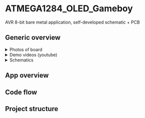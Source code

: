 # ATMEGA1284_OLED_Gameboy
AVR 8-bit bare metal application, self-developed schematic + PCB

## Generic overview

<details><summary>Photos of board</summary>

Assembled board |  PCB | 3D printed case
:-------------------------:|:-------------------------:|:-------------------------:
<img src="/media/assembled.png" width="auto" height="auto"/></br>  |  <img src="/media/pcb.png" width="auto" height="auto"/></br> | <img src="/media/case.png" width="auto" height="auto"/></br> 


</details>

<details><summary>Demo videos (youtube)</summary>

[ Games ](https://www.youtube.com/watch?v=D_vLn6cdAP8&ab_channel=LeonidTsigrinski)
[ Debug ](https://www.youtube.com/watch?v=agJH_pz0l60&ab_channel=LeonidTsigrinski)

</details>


<details><summary>Schematics</summary>

[ Schematic PDF ]("/media/schematic.png")

</details>


## App overview

## Code flow

## Project structure
